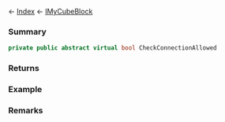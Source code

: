 ← [Index](Api-Index) ← [IMyCubeBlock](VRage.Game.ModAPI.Ingame.IMyCubeBlock)

### Summary

```csharp
private public abstract virtual bool CheckConnectionAllowed
```

### Returns

### Example

### Remarks


